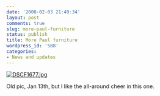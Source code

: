 ```yaml
---
date: '2008-02-03 21:49:34'
layout: post
comments: true
slug: more-paul-furniture
status: publish
title: More Paul furniture
wordpress_id: '588'
categories:
- News and updates
---
```


[![DSCF1677.jpg](http://www.phfactor.net/wp/wp-photos/thumb.20080203-204934-1.jpg)](http://www.phfactor.net/wp/wp-photos/20080203-204934-1.jpg)


 Old pic, Jan 13th, but I like the all-around cheer in this one.



